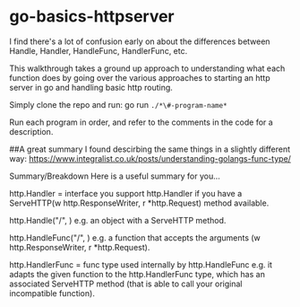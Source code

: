 # go-basics-httpserver

I find there's a lot of confusion early on about the differences between Handle, Handler, HandleFunc, HandlerFunc, etc.

This walkthrough takes a ground up approach to understanding what each function does by going over the various approaches to starting an http server in go and handling basic http routing.

Simply clone the repo and run: go run `./*\#-program-name*`

Run each program in order, and refer to the comments in the code for a description.



##A great summary I found descirbing the same things in a slightly different way:
https://www.integralist.co.uk/posts/understanding-golangs-func-type/

Summary/Breakdown
Here is a useful summary for you…

http.Handler = interface
you support http.Handler if you have a ServeHTTP(w http.ResponseWriter, r *http.Request) method available.

http.Handle("/", <give me something that supports the http.Handler interface>)
e.g. an object with a ServeHTTP method.

http.HandleFunc("/", <give me any function with the same signature as ServeHTTP >)
e.g. a function that accepts the arguments (w http.ResponseWriter, r *http.Request).

http.HandlerFunc = func type used internally by http.HandleFunc
e.g. it adapts the given function to the http.HandlerFunc type, which has an associated ServeHTTP method (that is able to call your original incompatible function).

